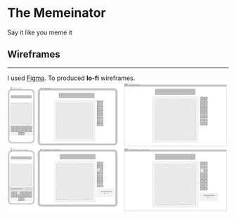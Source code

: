 # The Memeinator
Say it like you meme it 


## Wireframes ##
---
I used [Figma](https://www.figma.com/). To produced **lo-fi** wireframes.
![Wireframe](./wireframes/all_wireframes.png)